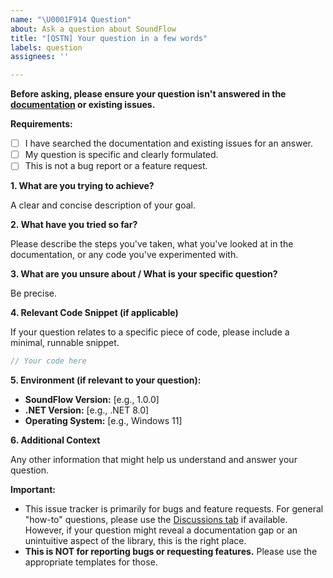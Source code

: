 ```yaml
---
name: "\U0001F914 Question"
about: Ask a question about SoundFlow
title: "[QSTN] Your question in a few words"
labels: question
assignees: ''

---
```


**Before asking, please ensure your question isn't answered in the [documentation](https://lsxprime.github.io/soundflow-docs/) or existing issues.**

**Requirements:**
*   [ ] I have searched the documentation and existing issues for an answer.
*   [ ] My question is specific and clearly formulated.
*   [ ] This is not a bug report or a feature request.

**1. What are you trying to achieve?**

A clear and concise description of your goal.

**2. What have you tried so far?**

Please describe the steps you've taken, what you've looked at in the documentation, or any code you've experimented with.

**3. What are you unsure about / What is your specific question?**

Be precise.

**4. Relevant Code Snippet (if applicable)**

If your question relates to a specific piece of code, please include a minimal, runnable snippet.
```csharp
// Your code here
```

**5. Environment (if relevant to your question):**
*   **SoundFlow Version:** [e.g., 1.0.0]
*   **.NET Version:** [e.g., .NET 8.0]
*   **Operating System:** [e.g., Windows 11]

**6. Additional Context**

Any other information that might help us understand and answer your question.

**Important:**
*   This issue tracker is primarily for bugs and feature requests. For general "how-to" questions, please use the [Discussions tab](https://github.com/LSXPrime/SoundFlow/discussions) if available. However, if your question might reveal a documentation gap or an unintuitive aspect of the library, this is the right place.
*   **This is NOT for reporting bugs or requesting features.** Please use the appropriate templates for those.
